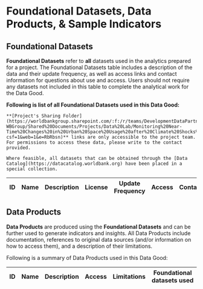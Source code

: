 # Foundational Datasets, Data Products, & Sample Indicators

## Foundational Datasets

**Foundational Datasets** refer to **all** datasets used in the analytics prepared for a project. The Foundational Datasets table includes a description of the data and their update frequency, as well as access links and contact information for questions about use and access. Users should not require any datasets not included in this table to complete the analytical work for the Data Good.

**Following is list of all Foundational Datasets used in this Data Good:**

```{note}
**[Project's Sharing Folder](https://worldbankgroup.sharepoint.com/:f:/r/teams/DevelopmentDataPartnershipCommunity-WBGroup/Shared%20Documents/Projects/Data%20Lab/Monitoring%20Near-Time%20Changes%20in%20Urban%20Space%20Usage%20after%20Climate%20Shocks%20ECA%20Urban%20Resilience?csf=1&web=1&e=RbRbsn)** links are only accessible to the project team. For permissions to access these data, please write to the contact provided.
```

```{note}
Where feasible, all datasets that can be obtained through the [Data Catalog](https://datacatalog.worldbank.org) have been placed in a special collection.
```

| ID  | Name  | Description  | License  | Update Frequency | Access | Contact |
| --- | ----- | ------------ | -------  | ---------------- | ------ | ------- |

## Data Products

**Data Products** are produced using the **Foundational Datasets** and can be further used to generate indicators and insights. All Data Products include documentation, references to original data sources (and/or information on how to access them), and a description of their limitations.

Following is a summary of Data Products used in this Data Good:

| ID  | Name                                    | Description | Access | Limitations | Foundational datasets used |
| --- | --------------------------------------- | ----------- | ------ | ----------- | -------------------------- |
